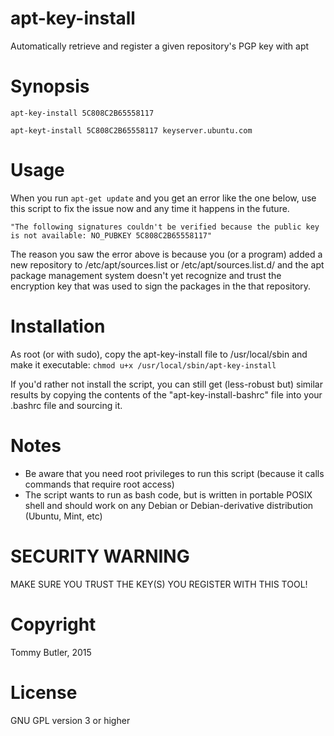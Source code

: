 # apt-key-install
Automatically retrieve and register a given repository's PGP key with apt

# Synopsis
  `apt-key-install 5C808C2B65558117`

  `apt-keyt-install 5C808C2B65558117 keyserver.ubuntu.com`

# Usage
When you run `apt-get update` and you get an error like the one below, use
this script to fix the issue now and any time it happens in the future.

  `"The following signatures couldn't be verified because the public key is not available: NO_PUBKEY 5C808C2B65558117"`

The reason you saw the error above is because you (or a program) added a new
repository to /etc/apt/sources.list or /etc/apt/sources.list.d/
and the apt package management system doesn't yet recognize and trust the
encryption key that was used to sign the packages in the that repository.

# Installation
As root (or with sudo), copy the apt-key-install file to /usr/local/sbin and
make it executable:
`chmod u+x /usr/local/sbin/apt-key-install`

If you'd rather not install the script, you can still get (less-robust but)
similar results by copying the contents of the "apt-key-install-bashrc" file
into your .bashrc file and sourcing it.

# Notes
* Be aware that you need root privileges to run this script (because it calls
  commands that require root access)
* The script wants to run as bash code, but is written in portable POSIX shell
  and should work on any Debian or Debian-derivative distribution
  (Ubuntu, Mint, etc)

# SECURITY WARNING
MAKE SURE YOU TRUST THE KEY(S) YOU REGISTER WITH THIS TOOL!

# Copyright
Tommy Butler, 2015

# License
GNU GPL version 3 or higher
